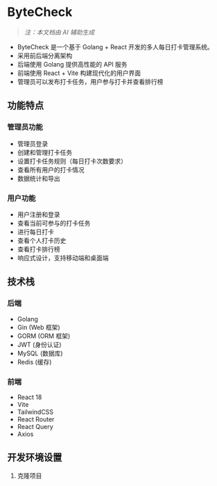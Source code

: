 # ByteCheck

> *注：本文档由 AI 辅助生成*

- ByteCheck 是一个基于 Golang + React 开发的多人每日打卡管理系统。
- 采用前后端分离架构
- 后端使用 Golang 提供高性能的 API 服务
- 前端使用 React + Vite 构建现代化的用户界面
- 管理员可以发布打卡任务，用户参与打卡并查看排行榜

## 功能特点

### 管理员功能
- 管理员登录
- 创建和管理打卡任务
- 设置打卡任务规则（每日打卡次数要求）
- 查看所有用户的打卡情况
- 数据统计和导出

### 用户功能
- 用户注册和登录
- 查看当前可参与的打卡任务
- 进行每日打卡
- 查看个人打卡历史
- 查看打卡排行榜
- 响应式设计，支持移动端和桌面端

## 技术栈

### 后端
- Golang
- Gin (Web 框架)
- GORM (ORM 框架)
- JWT (身份认证)
- MySQL (数据库)
- Redis (缓存)

### 前端
- React 18
- Vite
- TailwindCSS
- React Router
- React Query
- Axios

## 开发环境设置

1. 克隆项目